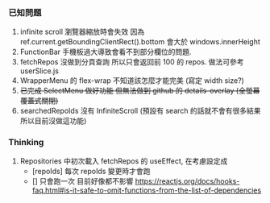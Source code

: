 ### 已知問題
1. infinite scroll 瀏覽器縮放時會失效 因為 ref.current.getBoundingClientRect().bottom  會大於 windows.innerHeight 
2. FunctionBar 手機板過大導致會看不到部分欄位的問題.
3. fetchRepos 沒做到分頁查詢 所以只會返回前 100 的 repos. 做法可參考 userSlice.js 
4. WrapperMenu 的 flex-wrap 不知道該怎麼才能完美 (寫定 width size?)
5. ~~已完成 SelectMenu 做好功能 但無法做到 github 的 details-overlay (全螢幕覆蓋式關閉)~~ 
6. searchedRepoIds 沒有 InfiniteScroll (預設有 search 的話就不會有很多結果 所以目前沒做這功能)


### Thinking
1. Repositories 中初次載入 fetchRepos 的 useEffect, 在考慮設定成 
    - [repoIds] 每次 repoIds 變更時才會跑
    - [] 只會跑一次 
    目前好像都不影響 
    https://reactjs.org/docs/hooks-faq.html#is-it-safe-to-omit-functions-from-the-list-of-dependencies
    